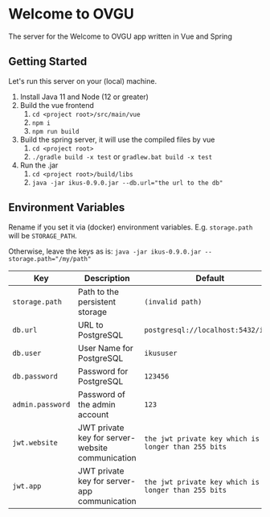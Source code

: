 # Welcome to OVGU
The server for the Welcome to OVGU app written in Vue and Spring

## Getting Started

Let's run this server on your (local) machine.

1. Install Java 11 and Node (12 or greater)
2. Build the vue frontend
    1. `cd <project root>/src/main/vue`
    2. `npm i`
    3. `npm run build`
3. Build the spring server, it will use the compiled files by vue
    1. `cd <project root>`
    2. `./gradle build -x test` or `gradlew.bat build -x test`
4. Run the .jar
    1. `cd <project root>/build/libs`
    2. `java -jar ikus-0.9.0.jar --db.url="the url to the db"`
    
## Environment Variables

Rename if you set it via (docker) environment variables. E.g. `storage.path` will be `STORAGE_PATH`.

Otherwise, leave the keys as is: `java -jar ikus-0.9.0.jar --storage.path="/my/path"`

Key|Description|Default
---|---|---
`storage.path`|Path to the persistent storage|`(invalid path)`
`db.url`|URL to PostgreSQL|`postgresql://localhost:5432/ikus`
`db.user`|User Name for PostgreSQL|`ikususer`
`db.password`|Password for PostgreSQL|`123456`
`admin.password`|Password of the admin account|`123`
`jwt.website`|JWT private key for server-website communication|`the jwt private key which is longer than 255 bits`
`jwt.app`|JWT private key for server-app communication|`the jwt private key which is longer than 255 bits`
